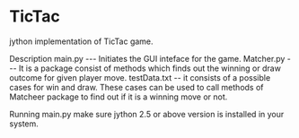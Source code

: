 TicTac
======

jython implementation of TicTac game.

Description
	main.py --- Initiates the GUI inteface for the game.
	Matcher.py --- It is a package consist of methods which finds out the winning or draw outcome for given player move.
	testData.txt -- it consists of a possible cases for win and draw. These cases can be used to call methods of Matcheer package to find out if it
			is a winning move or not.


Running main.py
make sure jython 2.5 or above version is installed in your system.
